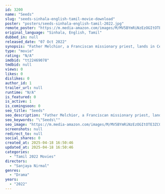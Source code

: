```yaml
---
id: 3200
name: "Seeds"
slug: "seeds-sinhala-english-tamil-movie-download"
poster: "posters/seeds-sinhala-english-tamil-2022.jpg"
remote_poster: "https://m.media-amazon.com/images/M/MV5BYmRiNzEzOGItOTE3ZC00Y2NhLTk0NWQtNTU2Nzg5NWQzN2U4XkEyXkFqcGdeQXVyNDMwOTc5MDg@._V1_SX300.jpg"
original_language: "Sinhala, English, Tamil"
dubbed_in: null
released_date: "07 Oct 2022"
synopsis: "Father Melchior, a Franciscan missionary priest, lands in Ceylon in 1560 with the Portuguese army arriving to avenge the Christian massacre at Mannar in 1544. While searching for Christians amid the fiery war and propagating the t..."
type: "movie"
rating: "N/A"
imdbid: "tt22469078"
tmdbid: null
views: 0
likes: 0
dislikes: 0
author_id: 1
trailer_url: null
runtime: "N/A"
is_featured: 0
is_active: 1
is_comingsoon: 0
seo_title: "Seeds"
seo_description: "Father Melchior, a Franciscan missionary priest, lands in Ceylon in 1560 with the Portuguese army arriving to avenge the Christian massacre at Mannar in 1544. While searching for Christians amid the fiery war and propagating the t..."
seo_keywords: "\"Seeds\""
seo_image: "https://m.media-amazon.com/images/M/MV5BYmRiNzEzOGItOTE3ZC00Y2NhLTk0NWQtNTU2Nzg5NWQzN2U4XkEyXkFqcGdeQXVyNDMwOTc5MDg@._V1_SX300.jpg"
screenshots: null
redirect_to: null
social_shares: 0
created_at: 2025-04-18 16:50:46
updated_at: 2025-04-18 16:50:46
categories:
  - "Tamil 2022 Movies"
directors:
  - "Sanjaya Nirmal"
genres:
  - "Drama"
years:
  - "2022"
---
```

